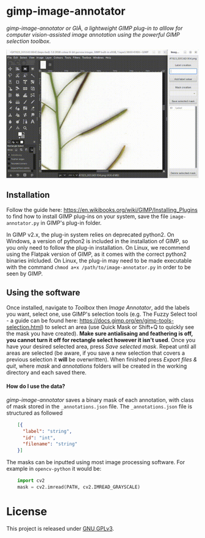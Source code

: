 # gimp-image-annotator
*gimp-image-annotator or GIÀ, a lightweight GIMP plug-in to alllow for computer vision-assisted image annotation using the powerful GIMP selection toolbox.*

![](https://github.com/kieranatkins/gimp-image-annotator/blob/main/anim.gif)

<h2>Installation</h2>

Follow the guide here: https://en.wikibooks.org/wiki/GIMP/Installing_Plugins to find how to install GIMP plug-ins on your system, save the file `image-annotator.py` in GIMP's plug-in folder. 

In GIMP v2.x, the plug-in system relies on deprecated python2. On Windows, a version of python2 is included in the installation of GIMP, so you only need to follow the plug-in installation. On Linux, we recommend using the Flatpak version of GIMP, as it comes with the correct python2 binaries inlcluded. On Linux, the plug-in may need to be made executable with the command `chmod a+x /path/to/image-annotator.py` in order to be seen by GIMP.

<h2>Using the software</h2>

Once installed, navigate to *Toolbox* then *Image Annotator*, add the labels you want, select one, use GIMP's selection tools (e.g. The Fuzzy Select tool - a guide can be found here: https://docs.gimp.org/en/gimp-tools-selection.html) to select an area (use Quick Mask or Shift+Q to quickly see the mask you have created). **Make sure antialisaing and feathering is off, you cannot turn it off for rectangle select however it isn't used**. Once you have your desired selected area, press *Save selected mask*. Repeat until all areas are selected (be aware, if you save a new selection that covers a previous selection it **will** be overwritten). When finished press *Export files & quit*, where *mask* and *annotations* folders will be created in the working directory and each saved there.

<h4>How do I use the data?</h4>

*gimp-image-annotator* saves a binary mask of each annotation, with class of mask stored in the `_annotations.json` file. The `_annotations.json` file is structured as followed


````    JSON
    [{
      "label": "string",
      "id": "int",
      "filename": "string"
    }]
````

The masks can be inputted using most image processing software. For example in `opencv-python` it would be:


````    Python
    import cv2
    mask = cv2.imread(PATH, cv2.IMREAD_GRAYSCALE)
````

# License 
This project is released under [GNU GPLv3](https://www.gnu.org/licenses/gpl-3.0.en.html).
